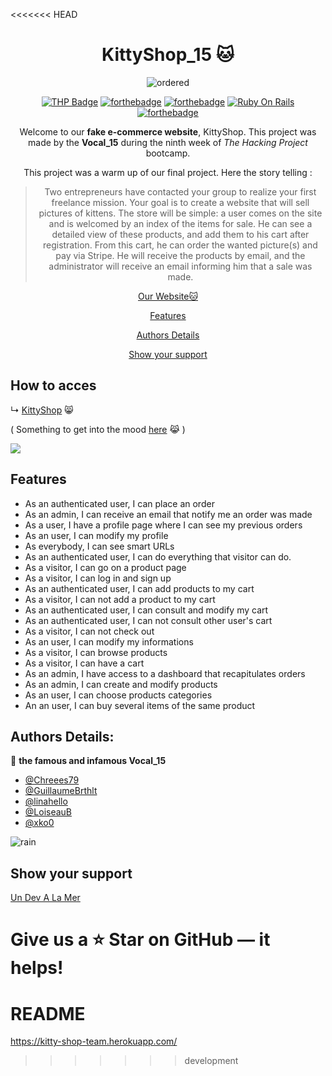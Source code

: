 <<<<<<< HEAD
<div align='center'>

# KittyShop_15 🐱

![ordered](https://media1.giphy.com/media/44jJQXPAbvKfK/giphy.gif?cid=790b7611a21eab55da9b7688083b658865a60525e483af2d&rid=giphy.gif&ct=g)

[![THP Badge](./app/assets/images/the-hacking-project-badge.svg)](https://www.thehackingproject.org/)
[![forthebadge](https://forthebadge.com/images/badges/made-with-ruby.svg)](https://forthebadge.com)
[![forthebadge](https://forthebadge.com/images/badges/uses-js.svg)](https://forthebadge.com)
[![Ruby On Rails](https://img.shields.io/badge/Ruby_on_Rails-CC0000?style=for-the-badge&logo=ruby-on-rails&logoColor=white)](https://rubyonrails.org/)
[![forthebadge](https://forthebadge.com/images/badges/built-with-love.svg)](https://forthebadge.com)

Welcome to our **fake e-commerce website**, KittyShop. This project was made by the **Vocal_15** during the ninth week of *The Hacking Project* bootcamp.



This project was a warm up of our final project.
Here the story telling : 

> Two entrepreneurs have contacted your group to realize your first freelance mission. Your goal is to create a website that will sell pictures of kittens.
> The store will be simple: a user comes on the site and is welcomed by an index of the items for sale. He can see a detailed view of these products, and add them to his cart after registration. From this cart, he can order the wanted picture(s) and pay via Stripe. He will receive the products by email, and the administrator will receive an email informing him that a sale was made.

[Our Website🐱](http://kitty-shop-team.herokuapp.com/)

[Features](#features)

[Authors Details](#authors-details)

[Show your support](#show-your-support)

</div>


## How to acces

↳ [KittyShop](http://kitty-shop-team.herokuapp.com/) 😸 

( Something to get into the mood [here](https://www.youtube.com/watch?v=hY7m5jjJ9mM) 😹 )


![](https://media1.giphy.com/media/VbnUQpnihPSIgIXuZv/giphy.gif?cid=ecf05e47s33h0ozp5ugsvdjuxemhkpz7nv5vd3ht650bvnfm&rid=giphy.gif&ct=g)


## Features
- As an authenticated user, I can place an order
- As an admin, I can receive an email that notify me an order was made
- As a user, I have a profile page where I can see my previous orders
- As an user, I can modify my profile
- As everybody, I can see smart URLs
- As an authenticated user, I can do everything that visitor can do.
- As a visitor, I can go on a product page
- As a visitor, I can log in and sign up
- As an authenticated user, I can add products to my cart
- As a visitor, I can not add a product to my cart
- As an authenticated user, I can consult and modify my cart
- As an authenticated user, I can not consult other user's cart
- As a visitor, I can not check out
- As an user, I can modify my informations
- As a visitor, I can browse products
- As a visitor, I can have a cart
- As an admin, I have access to a dashboard that recapitulates orders
- As an admin, I can create and modify products
- As an user, I can choose products categories
- An an user, I can buy several items of the same product



## Authors Details:

👤 **the famous and infamous Vocal_15**

- [@Chreees79](https://github.com/Chreees79)
- [@GuillaumeBrthlt](https://github.com/GuillaumeBrthlt)
- [@linahello](https://github.com/linahello)
- [@LoiseauB](https://github.com/LoiseauB)
- [@xko0](https://github.com/xko0) 

![rain](https://media3.giphy.com/media/YBsd8wdchmxqg/giphy.gif?cid=ecf05e47r23vkhct2dmu593ewqi3k92moca32hycg62hvk0b&rid=giphy.gif&ct=g)



## Show your support

[Un Dev A La Mer](http://www.devalamer.fr/)

Give us a ⭐ Star on GitHub — it helps!
=======
# README
https://kitty-shop-team.herokuapp.com/
>>>>>>> development
